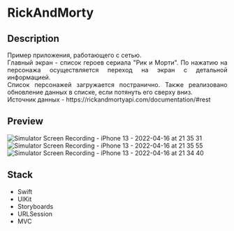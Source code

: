# RickAndMorty

## Description
<p align = "justify">
Пример приложения, работающего с сетью. </br>
Главный экран - список героев сериала "Рик и Морти". По нажатию на персонажа осуществляется переход на экран с детальной информацией.</br>
Список персонажей загружается постранично. Также реализовано обновление данных в списке, если потянуть его сверху вниз.</br>
Источник данных - https://rickandmortyapi.com/documentation/#rest</p>

## Preview

![Simulator Screen Recording - iPhone 13 - 2022-04-16 at 21 35 31](https://user-images.githubusercontent.com/72994567/163687421-23b155bd-a592-451f-8f49-10e568f60bab.gif) ![Simulator Screen Recording - iPhone 13 - 2022-04-16 at 21 35 55](https://user-images.githubusercontent.com/72994567/163687449-2d9d1ba6-d188-456e-86f8-c49037866205.gif) ![Simulator Screen Recording - iPhone 13 - 2022-04-16 at 21 34 40](https://user-images.githubusercontent.com/72994567/163687354-7ba04cd2-be61-45c3-b16b-b39c11806d8e.gif) 

## Stack

- Swift
- UIKit
- Storyboards
- URLSession
- MVC
